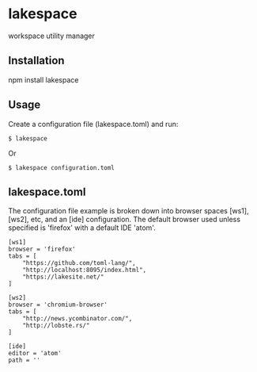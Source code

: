 # lakespace #

workspace utility manager

## Installation ##

npm install lakespace

## Usage ##

Create a configuration file (lakespace.toml) and run:

    $ lakespace

Or

    $ lakespace configuration.toml

## lakespace.toml ##

The configuration file example is broken down into browser
spaces [ws1], [ws2], etc, and an [ide] configuration.  The default
browser used unless specified is 'firefox' with a default IDE 'atom'.

```
[ws1]
browser = 'firefox'
tabs = [
	"https://github.com/toml-lang/",
	"http://localhost:8095/index.html",
	"https://lakesite.net/"
]

[ws2]
browser = 'chromium-browser'
tabs = [
	"http://news.ycombinator.com/",
	"http://lobste.rs/"
]

[ide]
editor = 'atom'
path = ''
```
